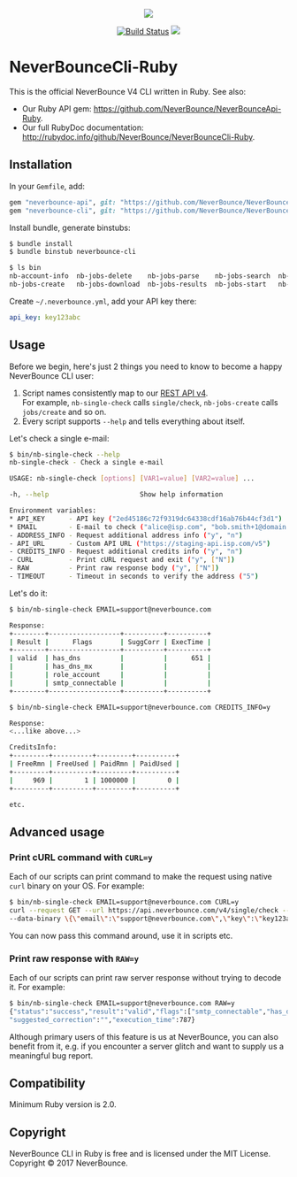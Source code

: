 
<p align="center"><img src="https://neverbounce-marketing.s3.amazonaws.com/neverbounce_color_600px.png"></p>

<p align="center">
  <a href="https://travis-ci.org/NeverBounce/NeverBounceCli-Ruby"><img src="https://travis-ci.org/NeverBounce/NeverBounceCli-Ruby.svg" alt="Build Status"></a>
  <a href="https://codeclimate.com/github/NeverBounce/NeverBounceCli-Ruby"><img src="https://codeclimate.com/github/NeverBounce/NeverBounceCli-Ruby/badges/gpa.svg" /></a>
</p>

NeverBounceCli-Ruby
===================

This is the official NeverBounce V4 CLI written in Ruby. See also:

* Our Ruby API gem: https://github.com/NeverBounce/NeverBounceApi-Ruby.
* Our full RubyDoc documentation: http://rubydoc.info/github/NeverBounce/NeverBounceCli-Ruby.

## Installation

In your `Gemfile`, add:

```ruby
gem "neverbounce-api", git: "https://github.com/NeverBounce/NeverBounceApi-Ruby.git"
gem "neverbounce-cli", git: "https://github.com/NeverBounce/NeverBounceCli-Ruby.git"
```

Install bundle, generate binstubs:

```sh
$ bundle install
$ bundle binstub neverbounce-cli

$ ls bin
nb-account-info  nb-jobs-delete    nb-jobs-parse    nb-jobs-search  nb-jobs-status
nb-jobs-create   nb-jobs-download  nb-jobs-results  nb-jobs-start   nb-single-check
```

Create `~/.neverbounce.yml`, add your API key there:

```yaml
api_key: key123abc
```

## Usage

Before we begin, here's just 2 things you need to know to become a happy NeverBounce CLI user:

1. Script names consistently map to our [REST API v4](https://developers.neverbounce.com/v4.0/).
  <br />For example, `nb-single-check` calls `single/check`, `nb-jobs-create` calls `jobs/create` and so on.
2. Every script supports `--help` and tells everything about itself.

Let's check a single e-mail:

```sh
$ bin/nb-single-check --help
nb-single-check - Check a single e-mail

USAGE: nb-single-check [options] [VAR1=value] [VAR2=value] ...

-h, --help                       Show help information

Environment variables:
* API_KEY      - API key ("2ed45186c72f9319dc64338cdf16ab76b44cf3d1")
* EMAIL        - E-mail to check ("alice@isp.com", "bob.smith+1@domain.com")
- ADDRESS_INFO - Request additional address info ("y", "n")
- API_URL      - Custom API URL ("https://staging-api.isp.com/v5")
- CREDITS_INFO - Request additional credits info ("y", "n")
- CURL         - Print cURL request and exit ("y", ["N"])
- RAW          - Print raw response body ("y", ["N"])
- TIMEOUT      - Timeout in seconds to verify the address ("5")
```

Let's do it:

```sh
$ bin/nb-single-check EMAIL=support@neverbounce.com

Response:
+--------+------------------+----------+----------+
| Result |      Flags       | SuggCorr | ExecTime |
+--------+------------------+----------+----------+
| valid  | has_dns          |          |      651 |
|        | has_dns_mx       |          |          |
|        | role_account     |          |          |
|        | smtp_connectable |          |          |
+--------+------------------+----------+----------+

$ bin/nb-single-check EMAIL=support@neverbounce.com CREDITS_INFO=y

Response:
<...like above...>

CreditsInfo:
+---------+----------+---------+----------+
| FreeRmn | FreeUsed | PaidRmn | PaidUsed |
+---------+----------+---------+----------+
|     969 |        1 | 1000000 |        0 |
+---------+----------+---------+----------+

etc.
```

## Advanced usage

### Print cURL command with `CURL=y`

Each of our scripts can print command to make the request using native `curl` binary on your OS. For example:

```sh
$ bin/nb-single-check EMAIL=support@neverbounce.com CURL=y
curl --request GET --url https://api.neverbounce.com/v4/single/check --header Content-Type:\ application/json
--data-binary \{\"email\":\"support@neverbounce.com\",\"key\":\"key123abc\"\}
```

You can now pass this command around, use it in scripts etc.

### Print raw response with `RAW=y`

Each of our scripts can print raw server response without trying to decode it. For example:

```sh
$ bin/nb-single-check EMAIL=support@neverbounce.com RAW=y
{"status":"success","result":"valid","flags":["smtp_connectable","has_dns","has_dns_mx","role_account"],
"suggested_correction":"","execution_time":787}
```

Although primary users of this feature is us at NeverBounce, you can also benefit from it, e.g. if you encounter a server glitch and want to supply us a meaningful bug report.

## Compatibility

Minimum Ruby version is 2.0.

## Copyright

NeverBounce CLI in Ruby is free and is licensed under the MIT License.
Copyright &copy; 2017 NeverBounce.
